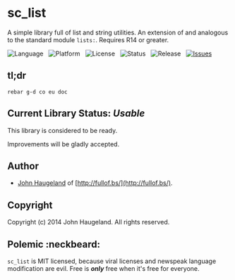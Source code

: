 sc_list
=======

A simple library full of list and string utilities.  An extension of and analogous to the standard module `lists:`.  Requires R14 or greater.

![Language](http://img.shields.io/badge/Language-Erlang-000000.svg) &nbsp;
![Platform](http://img.shields.io/badge/Platform-OTP-000000.svg) &nbsp;
![License](http://img.shields.io/badge/License-MIT-000055.svg) &nbsp;
![Status](http://img.shields.io/travis/StoneCypher/sc_list.svg) &nbsp;
![Release](http://img.shields.io/github/release/StoneCypher/sc_list.svg) &nbsp;
[![Issues](http://img.shields.io/github/issues/StoneCypher/sc_list.svg)](https://github.com/StoneCypher/sc_list/issues)





tl;dr
-----

`rebar g-d co eu doc`





Current Library Status: *Usable*
--------------------------------

This library is considered to be ready.

Improvements will be gladly accepted.



Author
------

* [John Haugeland](mailto:stonecypher@gmail.com) of [http://fullof.bs/](http://fullof.bs/).



Copyright
---------

Copyright (c) 2014 John Haugeland.  All rights reserved.



Polemic :neckbeard:
-------------------

`sc_list` is MIT licensed, because viral licenses and newspeak language modification are evil.  Free is ***only*** free when it's free for everyone.
